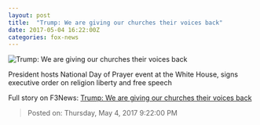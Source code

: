 ```yaml
---
layout: post
title:  "Trump: We are giving our churches their voices back"
date: 2017-05-04 16:22:00Z
categories: fox-news
---
```


![Trump: We are giving our churches their voices back](http://a57.foxnews.com/media2.foxnews.com/BrightCove/694940094001/2017/05/04/640/360/694940094001_5421784081001_5421767813001-th.jpg)

President hosts National Day of Prayer event at the White House, signs executive order on religion liberty and free speech


Full story on F3News: [Trump: We are giving our churches their voices back](http://www.f3nws.com/n/sxnSQE)

> Posted on: Thursday, May 4, 2017 9:22:00 PM
